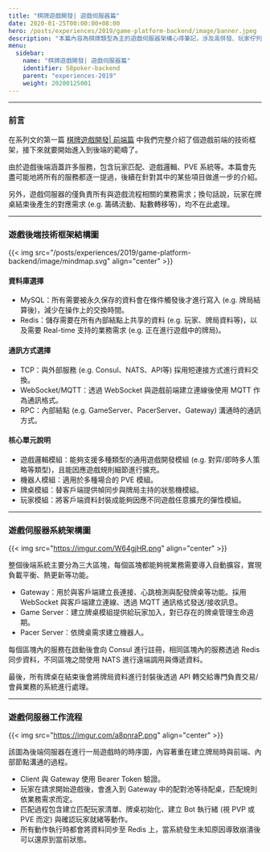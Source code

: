 ```yaml
---
title: "棋牌遊戲開發| 遊戲伺服器篇"
date: 2020-01-25T00:00:00+08:00
hero: /posts/experiences/2019/game-platform-backend/image/banner.jpeg
description: "本篇內容為棋牌類型為主的遊戲伺服器架構心得筆記，涉及高併發、玩家佇列與自動佈署等。"
menu:
  sidebar:
    name: "棋牌遊戲開發| 遊戲伺服器篇"
    identifier: 58poker-backend
    parent: "experiences-2019"
    weight: 20200125001
---
```


---

### 前言


在系列文的第一篇 [棋牌遊戲開發| 前端篇](./../game-platform-frontend/) 中我們完整介紹了個遊戲前端的技術框架，接下來就要開始進入到後端的範疇了。  

由於遊戲後端涵蓋許多服務，包含玩家匹配、遊戲邏輯、PVE 系統等。本篇會先盡可能地將所有的服務都逐一提過，後續在針對其中的某些項目做進一步的介紹。  

另外，遊戲伺服器的僅負責所有與遊戲流程相關的業務需求；換句話說，玩家在牌桌結束後產生的對應需求 (e.g. 籌碼流動、點數轉移等)，均不在此處理。

---

### 遊戲後端技術框架結構圖

{{< img src="/posts/experiences/2019/game-platform-backend/image/mindmap.svg" align="center" >}}

#### 資料庫選擇

  - MySQL：所有需要被永久保存的資料會在條件觸發後才進行寫入 (e.g. 牌局結算後)，減少在操作上的交換時間。
  - Redis：儲存需要在所有內部結點上共享的資料 (e.g. 玩家、牌局資料等)，以及需要 Real-time 支持的業務需求 (e.g. 正在進行遊戲中的牌局)。

#### 通訊方式選擇

  - TCP：與外部服務 (e.g. Consul、NATS、API等) 採用短連接方式進行資料交換。
  - WebSocket/MQTT：透過 WebSocket 與遊戲前端建立連線後使用 MQTT 作為通訊格式。
  - RPC：內部結點 (e.g. GameServer、PacerServer、Gateway) 溝通時的通訊方式。

#### 核心單元說明

   - 遊戲邏輯模組：能夠支援多種類型的通用遊戲開發模組 (e.g. 對弈/即時多人策略等類型)，且能因應遊戲規則細節進行擴充。
   - 機器人模組：適用於多種場合的 PVE 模組。
   - 牌桌模組：替客戶端提供幀同步與牌局主持的狀態機模組。
   - 玩家模組：將客戶端資料封裝成能夠因應不同遊戲任意擴充的彈性模組。

---

### 遊戲伺服器系統架構圖


{{< img src="https://imgur.com/W64gjHR.png" align="center" >}}

整個後端系統主要分為三大區塊，每個區塊都能夠視業務需要導入自動擴容，實現負載平衡、熱更新等功能。

  - Gateway：用於與客戶端建立長連接、心跳檢測與配發牌桌等功能。採用 WebSocket 與客戶端建立連線、透過 MQTT 通訊格式發送/接收訊息。
  - Game Server：建立牌桌模組提供給玩家加入，對已存在的牌桌管理生命週期。
  - Pacer Server：依牌桌需求建立機器人。

每個區塊內的服務在啟動後會向 Consul 進行註冊，相同區塊內的服務透過 Redis 同步資料，不同區塊之間使用 NATS 進行遠端調用與傳遞資料。

最後，所有牌桌在結束後會將牌局資料進行封裝後透過 API 轉交給專門負責交易/會員業務的系統進行處理。

---

### 遊戲伺服器工作流程

{{< img src="https://imgur.com/a8pnraP.png" align="center" >}}

該圖為後端伺服器在進行一局遊戲時的時序圖，內容著重在建立牌局時與前端、內部節點溝通的過程。

 - Client 與 Gateway 使用 Bearer Token 驗證。
 - 玩家在請求開始遊戲後，會進入到 Gateway 中的配對池等待配桌，匹配規則依業務需求而定。
 - 匹配過程包含建立匹配玩家清單、牌桌初始化、建立 Bot 執行緒 (視 PVP 或 PVE 而定) 與確認玩家就緒等動作。
 - 所有動作執行時都會將資料同步至 Redis 上，當系統發生未知原因導致崩潰後可以還原到當前狀態。